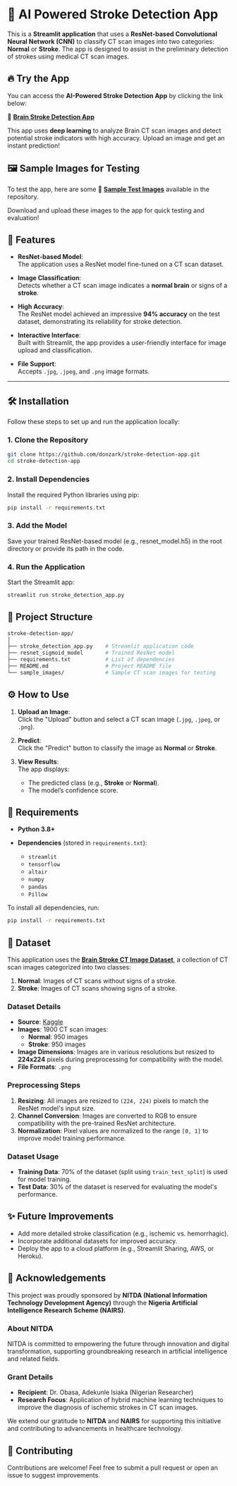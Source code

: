 # 🧠 AI Powered Stroke Detection App

This is a **Streamlit application** that uses a **ResNet-based Convolutional Neural Network (CNN)** to classify CT scan images into two categories: **Normal** or **Stroke**. The app is designed to assist in the preliminary detection of strokes using medical CT scan images.

## 🔥 Try the App  

You can access the **AI-Powered Stroke Detection App** by clicking the link below:  

🔗 [**Brain Stroke Detection App**](https://brain-stroke-appliction.streamlit.app/)  

This app uses **deep learning** to analyze Brain CT scan images and detect potential stroke indicators with high accuracy. Upload an image and get an instant prediction!  

## 🖼️ Sample Images for Testing  

To test the app, here are some 📂 [**Sample Test Images**](./Sample_test_images) available in the repository.  

Download and upload these images to the app for quick testing and evaluation!

## 🚀 Features

- **ResNet-based Model**:  
  The application uses a ResNet model fine-tuned on a CT scan dataset.

- **Image Classification**:  
  Detects whether a CT scan image indicates a **normal brain** or signs of a **stroke**.
  
- **High Accuracy**:  
  The ResNet model achieved an impressive **94% accuracy** on the test dataset, demonstrating its reliability for stroke detection.

- **Interactive Interface**:  
  Built with Streamlit, the app provides a user-friendly interface for image upload and classification.

- **File Support**:  
  Accepts `.jpg`, `.jpeg`, and `.png` image formats.

---

## 🛠️ Installation

Follow these steps to set up and run the application locally:

### 1. Clone the Repository
```bash
git clone https://github.com/donzark/stroke-detection-app.git
cd stroke-detection-app
```

### 2. Install Dependencies
Install the required Python libraries using pip:

```bash
pip install -r requirements.txt
```

### 3. Add the Model
Save your trained ResNet-based model (e.g., resnet_model.h5) in the root directory or provide its path in the code.

### 4. Run the Application
Start the Streamlit app:

```bash
streamlit run stroke_detection_app.py
```

## 📂 Project Structure
```graphql
stroke-detection-app/
│
├── stroke_detection_app.py    # Streamlit application code
├── resnet_sigmoid_model       # Trained ResNet model 
├── requirements.txt           # List of dependencies
├── README.md                  # Project README file
└── sample_images/             # Sample CT scan images for testing 
```

## ⚙️ How to Use

1. **Upload an Image**:  
   Click the "Upload" button and select a CT scan image (`.jpg`, `.jpeg`, or `.png`).

2. **Predict**:  
   Click the "Predict" button to classify the image as **Normal** or **Stroke**.

3. **View Results**:  
   The app displays:
   - The predicted class (e.g., **Stroke** or **Normal**).
   - The model’s confidence score.


## 🔧 Requirements

- **Python 3.8+**

- **Dependencies** (stored in `requirements.txt`):
  - `streamlit`
  - `tensorflow`
  - `altair`
  - `numpy`
  - `pandas`
  - `Pillow`

To install all dependencies, run:
```bash
pip install -r requirements.txt
```


## 📂 Dataset

This application uses the **[Brain Stroke CT Image Dataset](https://www.kaggle.com/datasets/afridirahman/brain-stroke-ct-image-dataset/data)**, a collection of CT scan images categorized into two classes:  
1. **Normal**: Images of CT scans without signs of a stroke.  
2. **Stroke**: Images of CT scans showing signs of a stroke.

### **Dataset Details**
- **Source**: [Kaggle](https://www.kaggle.com/datasets/afridirahman/brain-stroke-ct-image-dataset/data)
- **Images**: 1900 CT scan images:
  - **Normal**: 950 images
  - **Stroke**: 950 images
- **Image Dimensions**: Images are in various resolutions but resized to **224x224** pixels during preprocessing for compatibility with the model.
- **File Formats**: `.png`

### **Preprocessing Steps**
1. **Resizing**: All images are resized to `(224, 224)` pixels to match the ResNet model's input size.
2. **Channel Conversion**: Images are converted to RGB to ensure compatibility with the pre-trained ResNet architecture.
3. **Normalization**: Pixel values are normalized to the range `[0, 1]` to improve model training performance.

### **Dataset Usage**
- **Training Data**: 70% of the dataset (split using `train_test_split`) is used for model training.
- **Test Data**: 30% of the dataset is reserved for evaluating the model's performance.

## ✨ Future Improvements

- Add more detailed stroke classification (e.g., ischemic vs. hemorrhagic).
- Incorporate additional datasets for improved accuracy.
- Deploy the app to a cloud platform (e.g., Streamlit Sharing, AWS, or Heroku).

## 🙌 Acknowledgements

This project was proudly sponsored by **NITDA (National Information Technology Development Agency)** through the **Nigeria Artificial Intelligence Research Scheme (NAIRS)**.

### **About NITDA**
NITDA is committed to empowering the future through innovation and digital transformation, supporting groundbreaking research in artificial intelligence and related fields.

### **Grant Details**
- **Recipient**: Dr. Obasa, Adekunle Isiaka (Nigerian Researcher)  
- **Research Focus**: Application of hybrid machine learning techniques to improve the diagnosis of ischemic strokes in CT scan images.  

We extend our gratitude to **NITDA** and **NAIRS** for supporting this initiative and contributing to advancements in healthcare technology.

## 🤝 Contributing
Contributions are welcome! Feel free to submit a pull request or open an issue to suggest improvements.





